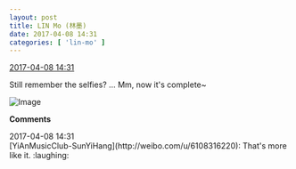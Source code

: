 ```yaml
---
layout: post
title: LIN Mo (林墨)
date: 2017-04-08 14:31
categories: [ 'lin-mo' ]
---
```


<div class="weibo-info">
  <a href="http://weibo.com/6108312042/EDylCd7My">2017-04-08 14:31</a>
</div>

Still remember the selfies? … Mm, now it's complete~

<!-- more -->

![Image](http://wx2.sinaimg.cn/mw690/006FnQZYgy1fef9brmcosj30zs0qu1gd.jpg)

**Comments**

<div class="weibo-info">2017-04-08 14:31</div>
[YiAnMusicClub-SunYiHang](http://weibo.com/u/6108316220): That's more like it. :laughing:
